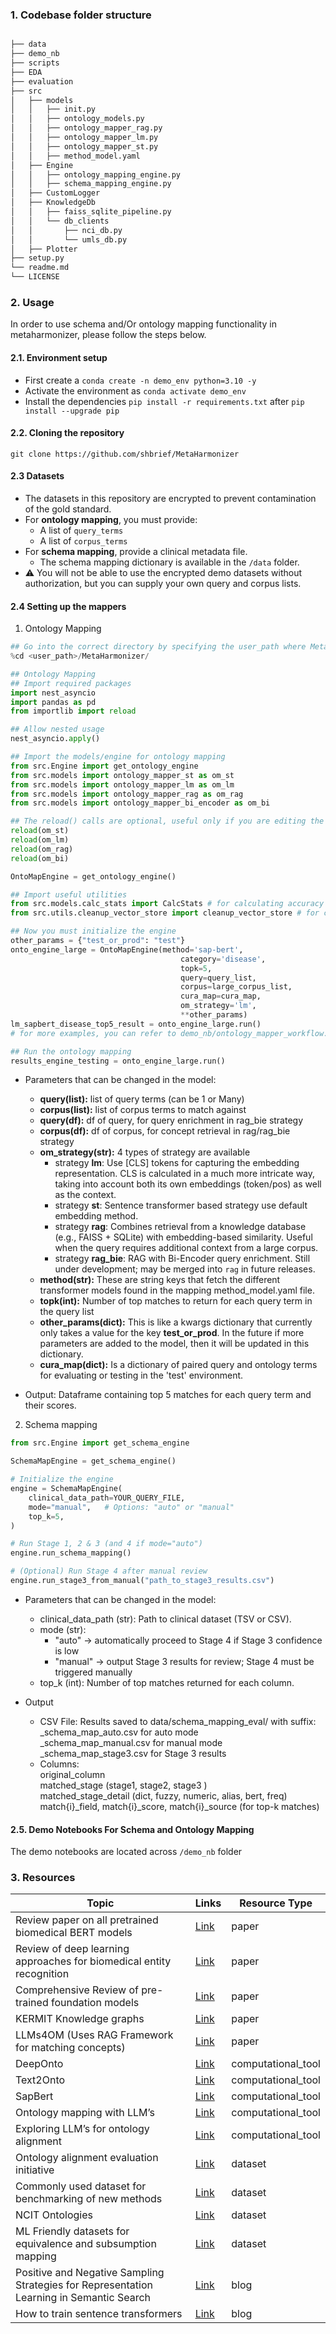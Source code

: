 
### 1. Codebase folder structure

```md

├── data
├── demo_nb
├── scripts
├── EDA
├── evaluation
├── src
│   ├── models
│   │   ├── init.py
│   │   ├── ontology_models.py
│   │   ├── ontology_mapper_rag.py
│   │   ├── ontology_mapper_lm.py
│   │   ├── ontology_mapper_st.py
│   │   ├── method_model.yaml
│   ├── Engine
│   │   ├── ontology_mapping_engine.py
│   │   ├── schema_mapping_engine.py
│   ├── CustomLogger   
│   ├── KnowledgeDb
│   │   ├── faiss_sqlite_pipeline.py
│   │   └── db_clients
│   │       ├── nci_db.py
│   │       └── umls_db.py
│   ├── Plotter
├── setup.py   
└── readme.md
└── LICENSE
```
### 2. Usage

In order to use schema and/Or ontology mapping functionality in metaharmonizer, please follow the steps below. 

#### 2.1. Environment setup

- First create a `conda create -n demo_env python=3.10 -y` 
- Activate the environment as `conda activate demo_env`
- Install the dependencies `pip install -r requirements.txt` after `pip install --upgrade pip`

#### 2.2. Cloning the repository

```git clone https://github.com/shbrief/MetaHarmonizer```


#### 2.3 Datasets
- The datasets in this repository are encrypted to prevent contamination of the gold standard.  
- For **ontology mapping**, you must provide:
  - A list of `query_terms`  
  - A list of `corpus_terms`  
- For **schema mapping**, provide a clinical metadata file.  
  - The schema mapping dictionary is available in the `/data` folder.  
- ⚠️ You will not be able to use the encrypted demo datasets without authorization, but you can supply your own query and corpus lists.
  
#### 2.4 Setting up the mappers 

1. Ontology Mapping
```python
## Go into the correct directory by specifying the user_path where MetaHarmonizer was cloned
%cd <user_path>/MetaHarmonizer/

## Ontology Mapping
## Import required packages 
import nest_asyncio
import pandas as pd
from importlib import reload

## Allow nested usage
nest_asyncio.apply()

## Import the models/engine for ontology mapping
from src.Engine import get_ontology_engine
from src.models import ontology_mapper_st as om_st
from src.models import ontology_mapper_lm as om_lm
from src.models import ontology_mapper_rag as om_rag
from src.models import ontology_mapper_bi_encoder as om_bi

## The reload() calls are optional, useful only if you are editing the code live in a notebook.
reload(om_st)
reload(om_lm)
reload(om_rag)
reload(om_bi)

OntoMapEngine = get_ontology_engine()

## Import useful utilities 
from src.models.calc_stats import CalcStats # for calculating accuracy (testing) 
from src.utils.cleanup_vector_store import cleanup_vector_store # for cleaning up the vector store

## Now you must initialize the engine
other_params = {"test_or_prod": "test"}
onto_engine_large = OntoMapEngine(method='sap-bert',
                                      category='disease',
                                      topk=5,
                                      query=query_list,
                                      corpus=large_corpus_list,
                                      cura_map=cura_map,
                                      om_strategy='lm',
                                      **other_params)
lm_sapbert_disease_top5_result = onto_engine_large.run()
# for more examples, you can refer to demo_nb/ontology_mapper_workflow.ipynb

## Run the ontology mapping
results_engine_testing = onto_engine_large.run()
```
- Parameters that can be changed in the model:
  - **query(list):** list of query terms (can be 1 or Many)
  - **corpus(list):** list of corpus terms to match against
  - **query(df):** df of query, for query enrichment in rag_bie strategy
  - **corpus(df):** df of corpus, for concept retrieval in rag/rag_bie strategy
  - **om_strategy(str):** 4 types of strategy are available 
    - strategy **lm**: Use [CLS] tokens for capturing the embedding representation. CLS is calculated in a much more intricate way, taking into account both its own embeddings (token/pos) as well as the context.
    - strategy **st**: Sentence transformer based strategy use default embedding method.
    - strategy **rag**: Combines retrieval from a knowledge database (e.g., FAISS + SQLite) with embedding-based similarity. Useful when the query requires additional context from a large corpus.
    - strategy **rag_bie**: RAG with Bi-Encoder query enrichment. Still under development; may be merged into `rag` in future releases.
  - **method(str):** These are string keys that fetch the different transformer models found in the mapping method_model.yaml file.
  - **topk(int):** Number of top matches to return for each query term in the query list
  - **other_params(dict):** This is like a kwargs dictionary that currently only takes a value for the key **test_or_prod**. In the future if more parameters are added to the model, then it will be updated in this dictionary.
  - **cura_map(dict):** Is a dictionary of paired query and ontology terms for evaluating or testing in the 'test' environment. 

- Output: Dataframe containing top 5 matches for each query term and their scores.

2. Schema mapping
```python
from src.Engine import get_schema_engine

SchemaMapEngine = get_schema_engine()

# Initialize the engine
engine = SchemaMapEngine(
    clinical_data_path=YOUR_QUERY_FILE,
    mode="manual",   # Options: "auto" or "manual"
    top_k=5,
)

# Run Stage 1, 2 & 3 (and 4 if mode="auto")
engine.run_schema_mapping()

# (Optional) Run Stage 4 after manual review
engine.run_stage3_from_manual("path_to_stage3_results.csv")
```
- Parameters that can be changed in the model:
  - clinical_data_path (str): Path to clinical dataset (TSV or CSV).
  - mode (str):
    - "auto" → automatically proceed to Stage 4 if Stage 3 confidence is low
    - "manual" → output Stage 3 results for review; Stage 4 must be triggered manually
  - top_k (int): Number of top matches returned for each column.

- Output  
  - CSV File: Results saved to data/schema_mapping_eval/ with suffix:  
_schema_map_auto.csv for auto mode  
_schema_map_manual.csv for manual mode  
_schema_map_stage3.csv for Stage 3 results  
  - Columns:  
original_column  
matched_stage (stage1, stage2, stage3  )  
matched_stage_detail (dict, fuzzy, numeric, alias, bert, freq)  
match{i}_field, match{i}_score, match{i}_source (for top-k matches)

#### 2.5. Demo Notebooks For Schema and Ontology Mapping

The demo notebooks are located across `/demo_nb` folder
### 3. Resources
| Topic | Links | Resource Type |
|----------|----------|----------|
| Review paper on all pretrained biomedical BERT models | [Link](https://www.sciencedirect.com/science/article/pii/S1532046421003117) | paper |
| Review of deep learning approaches for biomedical entity recognition | [Link](https://academic.oup.com/bib/article/22/6/bbab282/6326536?login=false) | paper |
| Comprehensive Review of pre-trained foundation models | [Link](https://arxiv.org/pdf/2302.09419) | paper |
| KERMIT Knowledge graphs | [Link](https://arxiv.org/pdf/2204.13931) | paper |
| LLMs4OM (Uses RAG Framework for matching concepts)| [Link](https://arxiv.org/pdf/2404.10317v1) | paper |
| DeepOnto | [Link](https://arxiv.org/html/2307.03067v2) | computational_tool |
| Text2Onto | [Link](https://github.com/krishnanlab/txt2onto) | computational_tool |
| SapBert | [Link](https://aclanthology.org/2021.naacl-main.334/) | computational_tool |
| Ontology mapping with LLM’s | [Link](https://dl.acm.org/doi/fullHtml/10.1145/3587259.3627571) | computational_tool |
| Exploring LLM’s for ontology alignment | [Link](https://arxiv.org/pdf/2309.07172) | computational_tool |
| Ontology alignment evaluation initiative | [Link](https://ceur-ws.org/Vol-3324/oaei22_paper0.pdf) | dataset |
| Commonly used dataset for benchmarking of new methods | [Link](https://github.com/chanzuckerberg/MedMentions) | dataset |
| NCIT Ontologies | [Link](https://www.ebi.ac.uk/ols4/ontologies/ncit) | dataset |
| ML Friendly datasets for equivalence and subsumption mapping | [Link](https://arxiv.org/pdf/2205.03447) | dataset |
| Positive and Negative Sampling Strategies for Representation Learning in Semantic Search | [Link](https://blog.reachsumit.com/posts/2023/03/pairing-for-representation/) | blog |
| How to train sentence transformers | [Link](https://huggingface.co/blog/how-to-train-sentence-transformers) | blog |


